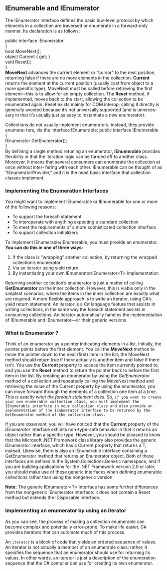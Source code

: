 ﻿## IEnumerable and IEnumerator

The IEnumerator interface defines the basic low-level protocol by which elements
in a collection are traversed or enumerate in a forward-only manner. Its declaration is as follows:

public interface IEnumerator  
{  
      bool MoveNext();  
object Current { get; }  
void Reset();  
}  
**MoveNext** advances the current element or “cursor” to the next position, returning
false if there are no more elements in the collection. **Current** returns the element
at the current position (usually cast from object to a more specific type). MoveNext
must be called before retrieving the first element—this is to allow for an empty collection.
The **Reset** method, if implemented, moves back to the start, allowing the
collection to be enumerated again. Reset exists mainly for COM interop; calling it
directly is generally avoided because it’s not universally supported (and is unneces‐
sary in that it’s usually just as easy to instantiate a new enumerator).

Collections do not usually implement enumerators; instead, they provide enumera‐
tors, via the interface IEnumerable:
public interface IEnumerable  
{  
IEnumerator GetEnumerator();  
}  
By defining a single method retuning an enumerator, **IEnumerable** provides 
flexibility in that the iteration logic can be farmed off to another class. Moreover, it
means that several consumers can enumerate the collection at once without inter‐
fering with each other. IEnumerable can be thought of as “IEnumeratorProvider,”
and it is the most basic interface that collection classes implement.

### Implementing the Enumeration Interfaces
You might want to implement IEnumerable or IEnumerable<T> for one or more of the following reasons:

- To support the foreach statement
- To interoperate with anything expecting a standard collection
- To meet the requirements of a more sophisticated collection interface
- To support collection initializers

To implement IEnumerable/IEnumerable<T>, you must provide an enumerator.
**You can do this in one of three ways:**
1. If the class is “wrapping” another collection, by returning the wrapped collection’s enumerator
2. Via an iterator using yield return
3. By instantiating your own IEnumerator/IEnumerator\<T> implementation

Returning another collection’s enumerator is just a matter of calling **GetEnumerator**
on the inner collection. However, this is viable only in the simplest scenarios, where
the items in the inner collection are exactly what are required. A more flexible
approach is to write an iterator, using C#’s yield return statement. An iterator is a
C# language feature that assists in writing collections, in the same way the foreach
statement assists in consuming collections. An iterator automatically handles the
implementation of IEnumerable and IEnumerator—or their generic versions.
### What is Enumerator ?

Think of an enumerator as a pointer indicating elements in a list. Initially, the pointer points before
the first element. You call the **MoveNext** method to move the pointer down to the next (first) item in
the list; the MoveNext method should return true if there actually is another item and false if there
isn’t. You use the **Current** property to access the item currently pointed to, and you use the **Reset**
method to return the pointer back to before the first item in the list. By creating an enumerator by
using the *GetEnumerator* method of a collection and repeatedly calling the MoveNext method and
retrieving the value of the Current property by using the enumerator, you can move forward through
the elements of a collection one item at a time. *This is exactly what the foreach statement does.* So,
``if you want to create your own enumerable collection class, you must implement the IEnumerable
interface in your collection class and also provide an implementation of the IEnumerator interface to
be returned by the GetEnumerator method of the collection class.``

If you are observant, you will have noticed that the **Current** property of the *IEnumerator* interface
exhibits non-type-safe behavior in that it returns an object rather than a specific type. However, you
should be pleased to know that the Microsoft .NET Framework class library also provides the generic
IEnumerator<T> interface, which has a Current property that returns a T, instead. Likewise, there is
also an IEnumerable<T> interface containing a GetEnumerator method that returns an Enumerator<T>
object. Both of these interfaces are defined in the System.Collections.Generic namespace, and if you
are building applications for the .NET Framework version 2.0 or later, you should make use of these
generic interfaces when defining enumerable collections rather than using the nongeneric version.

**Note:** The generic IEnumerator\<T> interface has some further differences from the
nongeneric IEnumerator interface: it does not contain a Reset method but extends the
IDisposable interface.

### Implementing an enumerator by using an iterator
As you can see, the process of making a collection enumerable can become complex and potentially
error-prone. To make life easier, C# provides iterators that can automate much of this process.

An ``iterator`` is a block of code that yields an ordered sequence of values. An iterator is not actually
a member of an enumerable class; rather, it specifies the sequence that an enumerator should use
for returning its values. In other words, an iterator is just a description of the enumeration sequence
that the C# compiler can use for creating its own enumerator. 